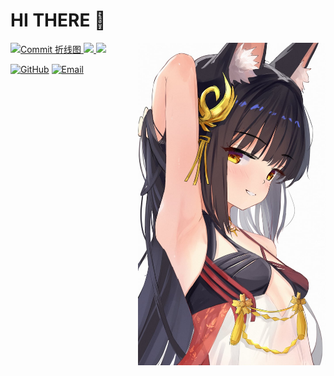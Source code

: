 # HI THERE 👋

<img src="index.jpg" alt="个人照片" width="300" align="right">

<a href="https://github.com/zhaojinyang117">
  <img width="400" src="https://github-readme-streak-stats.herokuapp.com/?user=zhaojinyang117&theme=radical" alt="Commit 折线图" />
</a>

<a href="https://github.com/zhaojinyang117">
  <img width="400" src="https://github-readme-stats.vercel.app/api/top-langs/?username=zhaojinyang117&layout=compact&theme=radical" />
</a>

<a href="https://github.com/zhaojinyang117">
  <img width="400" src="https://github-readme-stats.vercel.app/api?username=zhaojinyang117&show_icons=true&theme=radical" />
</a>

[![GitHub](https://img.shields.io/badge/-GitHub-181717?style=flat-square&logo=github)](https://github.com/zhaojinyang117)
[![Email](https://img.shields.io/badge/-Email-D14836?style=flat-square&logo=gmail&logoColor=white)](mailto:2450414312@stu.tjise.edu.cn)
